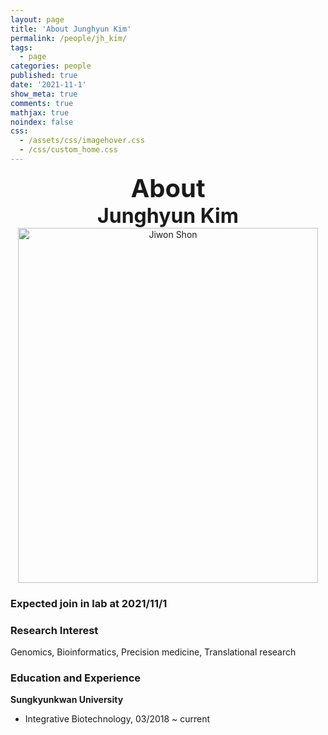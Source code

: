 ```yaml
---
layout: page
title: 'About Junghyun Kim'
permalink: /people/jh_kim/
tags:
  - page
categories: people
published: true
date: '2021-11-1'
show_meta: true
comments: true
mathjax: true
noindex: false
css: 
  - /assets/css/imagehover.css
  - /css/custom_home.css
---
```


<style>
.center{
  text-align: center;
}
</style>  


<div class="center"><div style="font-weight: bold; font-size: 40px;">
About</div></div>
<div class="center"><div style="font-weight: bold; font-size: 32px;">
Junghyun Kim
</div></div>


<div class="center">
    <img src="{{ site.url }}/assets/img/people/jh_kim.png" width="480px" height="568px" alt="Jiwon Shon" />
</div>

### **Expected join in lab at 2021/11/1**

### **Research Interest**
Genomics, Bioinformatics, Precision medicine, Translational research

### **Education and Experience**

**Sungkyunkwan University**
- Integrative Biotechnology, 03/2018 ~ current